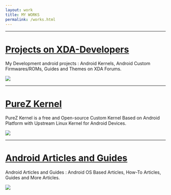 ```yaml
---
layout: work
title: MY WORKS
permalink: /works.html
---
```


----

# [Projects on XDA-Developers](/pages/xda-threads.html)
My Development android projects : Android Kernels, Android Custom Firmwares/ROMs, Guides and Themes on XDA Forums.

<img src="https://s20.postimg.cc/4qq51vcl9/xda-developers.png" />

----

# [PureZ Kernel](https://purez-kernel.github.io/blog/2018/08/17/purez-kernel.html)
PureZ Kernel is a free and Open-source Custom Kernel Based on Android Platform with Upstream Linux Kernel for Android Devices.

<img src="https://s20.postimg.cc/vpbav0vq5/Pure_Z-_Logo.png" />

----

# [Android Articles and Guides](https://github.com/zawzaww/android-articles/blob/android/README.md)
Android Articles and Guides : Android OS Based Articles, How-To Articles, Guides and More Articles.

<img src="https://s20.postimg.cc/9xg18kirx/android-logo.jpg" />

